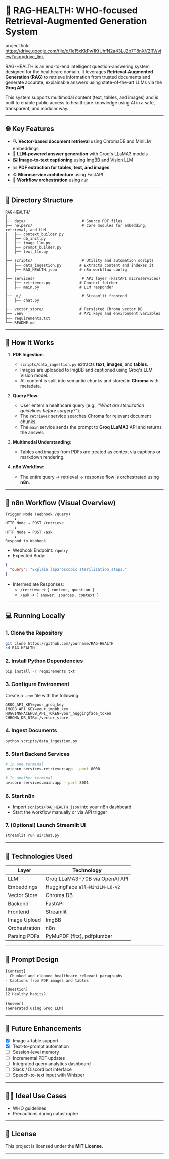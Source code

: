 
# 🧠 RAG-HEALTH: WHO-focused Retrieval-Augmented Generation System
project link: https://drive.google.com/file/d/1e15xKkPw1KtUhfN2a43LJ2b7T8nXV2RV/view?usp=drive_link

RAG-HEALTH is an end-to-end intelligent question-answering system designed for the healthcare domain. It leverages **Retrieval-Augmented Generation (RAG)** to retrieve information from trusted documents and generate accurate, explainable answers using state-of-the-art LLMs via the **Groq API**.

This system supports multimodal content (text, tables, and images) and is built to enable public access to healthcare knowledge using AI in a safe, transparent, and modular way.

---

## 🌐 Key Features

- 🔍 **Vector-based document retrieval** using ChromaDB and MiniLM embeddings
- 🤖 **LLM-powered answer generation** with Groq's LLaMA3 models
- 🖼️ **Image-to-text captioning** using ImgBB and Vision LLM
- 📊 **PDF extraction for tables, text, and images**
- ⚙️ **Microservice architecture** using FastAPI
- 🧩 **Workflow orchestration** using `n8n`

---

## 📁 Directory Structure

```
RAG-HEALTH/
│
├── data/                         # Source PDF files
├── helpers/                      # Core modules for embedding, retrieval, and LLM
│   ├── context_builder.py
│   ├── db_init.py
│   ├── image_llm.py
│   ├── prompt_builder.py
│   ├── text_llm.py
│
├── scripts/                      # Utility and automation scripts
│   ├── data_ingestion.py        # Extracts content and indexes it
│   ├── RAG_HEALTH.json          # n8n workflow config
│
├── services/                     # API layer (FastAPI microservices)
│   ├── retriever.py             # Context fetcher
│   ├── main.py                  # LLM responder
│
├── ui/                           # Streamlit frontend
│   ├── chat.py
│
├── vector_store/                # Persisted Chroma vector DB
├── .env                         # API keys and environment variables
├── requirements.txt
└── README.md
```

---

## 🧪 How It Works

1. **PDF Ingestion**:  
   - `scripts/data_ingestion.py` extracts **text**, **images**, and **tables**.
   - Images are uploaded to ImgBB and captioned using Groq's LLM Vision model.
   - All content is split into semantic chunks and stored in **Chroma** with metadata.

2. **Query Flow**:
   - User enters a healthcare query (e.g., *"What are sterilization guidelines before surgery?"*).
   - The `retriever` service searches Chroma for relevant document chunks.
   - The `main` service sends the prompt to **Groq LLaMA3** API and returns the answer.

3. **Multimodal Understanding**:
   - Tables and images from PDFs are treated as context via captions or markdown rendering.

4. **n8n Workflow**:
   - The entire query → retrieval → response flow is orchestrated using **n8n**.

---

## 🔁 n8n Workflow (Visual Overview)

```
Trigger Node (Webhook /query)
    ↓
HTTP Node → POST /retrieve
    ↓
HTTP Node → POST /ask
    ↓
Respond to Webhook
```

- Webhook Endpoint: `/query`
- Expected Body:
```json
{
  "query": "Explain laparoscopic sterilization steps."
}
```

- Intermediate Responses:
  - `/retrieve` → `{ context, question }`
  - `/ask` → `{ answer, sources, context }`

---

## 💻 Running Locally

### 1. Clone the Repository

```bash
git clone https://github.com/yourname/RAG-HEALTH
cd RAG-HEALTH
```

### 2. Install Python Dependencies

```bash
pip install -r requirements.txt
```

### 3. Configure Environment

Create a `.env` file with the following:

```env
GROQ_API_KEY=your_groq_key
IMGBB_API_KEY=your_imgbb_key
HUGGINGFACEHUB_API_TOKEN=your_huggingface_token
CHROMA_DB_DIR=./vector_store
```

### 4. Ingest Documents

```bash
python scripts/data_ingestion.py
```

### 5. Start Backend Services

```bash
# In one terminal
uvicorn services.retriever:app --port 8000

# In another terminal
uvicorn services.main:app --port 8001
```

### 6. Start n8n

- Import `scripts/RAG_HEALTH.json` into your n8n dashboard
- Start the workflow manually or via API trigger

### 7. (Optional) Launch Streamlit UI

```bash
streamlit run ui/chat.py
```

---

## 🤖 Technologies Used

| Layer         | Technology                         |
|---------------|------------------------------------|
| LLM           | Groq LLaMA3-70B via OpenAI API     |
| Embeddings    | HuggingFace `all-MiniLM-L6-v2`     |
| Vector Store  | Chroma DB                          |
| Backend       | FastAPI                            |
| Frontend      | Streamlit                          |
| Image Upload  | ImgBB                              |
| Orchestration | n8n                                |
| Parsing PDFs  | PyMuPDF (fitz), pdfplumber         |

---

## 🧠 Prompt Design

```txt
[Context]
- Chunked and cleaned healthcare-relevant paragraphs
- Captions from PDF images and tables

[Question]
12 Healthy habits?.

[Answer]
(Generated using Groq LLM)
```

---

## 🔮 Future Enhancements

- [x] Image + table support
- [x] Text-to-prompt automation
- [ ] Session-level memory
- [ ] Incremental PDF updates
- [ ] Integrated query analytics dashboard
- [ ] Slack / Discord bot interface
- [ ] Speech-to-text input with Whisper

---

## 🧑‍⚕️ Ideal Use Cases

- WHO guidelines
- Precautions during catastrophe


---

## 📃 License

This project is licensed under the **MIT License**.

---

